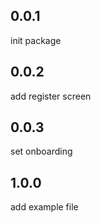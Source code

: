 ## 0.0.1
init package

## 0.0.2
add register screen

## 0.0.3
set onboarding

## 1.0.0
add example file 

